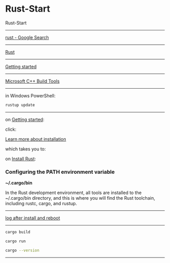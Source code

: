 # Rust-Start
Rust-Start

____

[rust - Google Search](https://www.google.com/search?q=rust&oq=rust&gs_lcrp=EgZjaHJvbWUyBggAEEUYOTIHCAEQABiPAjIHCAIQABiPAjIHCAMQABiPAtIBBzQzNWowajeoAgCwAgA&sourceid=chrome&ie=UTF-8)
____

[Rust](https://www.rust-lang.org/)

____

[Getting started](https://www.rust-lang.org/learn/get-started)

____

[Microsoft C++ Build Tools](https://visualstudio.microsoft.com/visual-cpp-build-tools/)

____

in Windows PowerShell:

```bash
rustup update
```

____

on [Getting started](https://www.rust-lang.org/learn/get-started):

click:

[Learn more about installation](https://www.rust-lang.org/learn/get-started#:~:text=LEARN%20MORE%20ABOUT%20INSTALLATION)

which takes you to:

on [Install Rust](https://www.rust-lang.org/tools/install):

### Configuring the PATH environment variable

**~/.cargo/bin**

In the Rust development environment, all tools are installed to the ~/.cargo/bin directory, and this is where you will find the Rust toolchain, including rustc, cargo, and rustup.

____

[log after install and reboot](/documentation/afterInstallLog.md)

____

```bash
cargo build
```

```bash
cargo run
```

```bash
cargo --version
```

____
